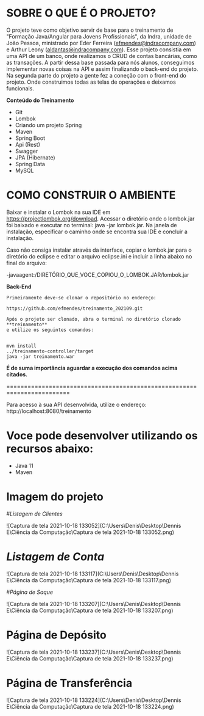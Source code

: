 **SOBRE O QUE É O PROJETO?**
========================================================================
O projeto teve como objetivo servir de base para o treinamento de "Formação Java/Angular para Jovens Profissionais", da Indra, unidade de João Pessoa, ministrado por Eder Ferreira (efmendes@indracompany.com) e Arthur Leony (aldantas@indracompany.com). Esse projeto consistia em uma API de um banco, onde realizamos o CRUD  de contas bancárias, como as transações.  A partir dessa base passada para nós alunos, conseguimos implementar novas coisas na API e assim finalizando o back-end do projeto. Na segunda parte do projeto a gente fez a coneção com o front-end do projeto. Onde construimos todas as telas de operações e deixamos funcionais.


**Conteúdo do Treinamento**

- Git
- Lombok 
- Criando um projeto Spring 
- Maven 
- Spring Boot 
- Api (Rest)
- Swagger 
- JPA (Hibernate) 
- Spring Data 
- MySQL


**COMO CONSTRUIR O AMBIENTE**
========================================================================

Baixar e instalar o Lombok na sua IDE em https://projectlombok.org/download.
Acessar o diretório onde o lombok.jar foi baixado e executar no terminal: java -jar lombok.jar.
Na janela de instalação, especificar o caminho onde se encontra sua IDE e concluir a instalação.

Caso não consiga instalar através da interface, copiar o lombok.jar para o diretório do eclipse e editar o arquivo eclipse.ini e incluir a linha abaixo no final do arquivo:

-javaagent:/DIRETÓRIO_QUE_VOCE_COPIOU_O_LOMBOK.JAR/lombok.jar

**Back-End**

	Primeiramente deve-se clonar o repositório no endereço:

	https://github.com/efmendes/treinamento_202109.git

	Após o projeto ser clonado, abra o terminal no diretório clonado **treinamento**
	e utilize os seguintes comandos:


	mvn install
	../treinamento-controller/target
	java -jar treinamento.war


**É de suma importância aguardar a execução dos comandos acima citados.**

========================================================================


Para acesso à sua API desenvolvida, utilize o endereço: http://localhost:8080/treinamento




Voce pode desenvolver utilizando os recursos abaixo:
========================================================================
- Java 11
- Maven

Imagem do projeto
========================================================================



#*Listagem de Clientes*

![Captura de tela 2021-10-18 133052](C:\Users\Denis\Desktop\Dennis E\Ciência da Computação\Captura de tela 2021-10-18 133052.png)



# *Listagem de Conta*



![Captura de tela 2021-10-18 133117](C:\Users\Denis\Desktop\Dennis E\Ciência da Computação\Captura de tela 2021-10-18 133117.png)



#*Página de Saque*



![Captura de tela 2021-10-18 133207](C:\Users\Denis\Desktop\Dennis E\Ciência da Computação\Captura de tela 2021-10-18 133207.png)



# Página de Depósito

![Captura de tela 2021-10-18 133237](C:\Users\Denis\Desktop\Dennis E\Ciência da Computação\Captura de tela 2021-10-18 133237.png)



# Página de Transferência

![Captura de tela 2021-10-18 133224](C:\Users\Denis\Desktop\Dennis E\Ciência da Computação\Captura de tela 2021-10-18 133224.png)

